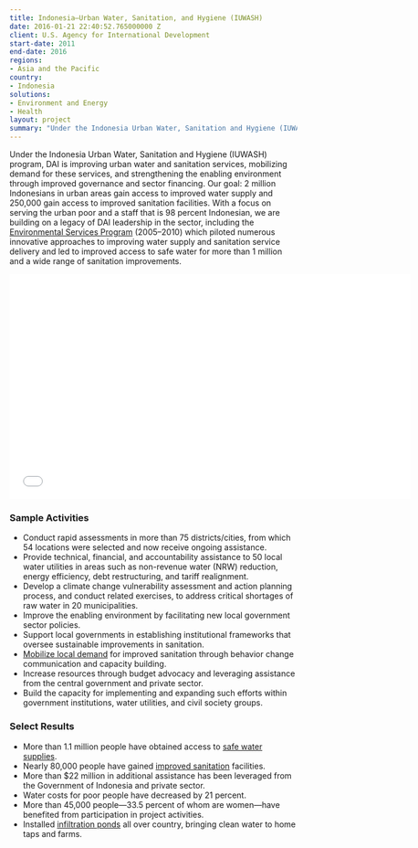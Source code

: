```yaml
---
title: Indonesia—Urban Water, Sanitation, and Hygiene (IUWASH)
date: 2016-01-21 22:40:52.765000000 Z
client: U.S. Agency for International Development
start-date: 2011
end-date: 2016
regions:
- Asia and the Pacific
country:
- Indonesia
solutions:
- Environment and Energy
- Health
layout: project
summary: "Under the Indonesia Urban Water, Sanitation and Hygiene (IUWASH) program, DAI is improving urban water and sanitation services, mobilizing demand for these services, and strengthening the enabling environment through improved governance and sector financing."
---
```

 Under the Indonesia Urban Water, Sanitation and Hygiene (IUWASH) program, DAI is improving urban water and sanitation services, mobilizing demand for these services, and strengthening the enabling environment through improved governance and sector financing. Our goal: 2 million Indonesians in urban areas gain access to improved water supply and 250,000 gain access to improved sanitation facilities. With a focus on serving the urban poor and a staff that is 98 percent Indonesian, we are building on a legacy of DAI leadership in the sector, including the [Environmental Services Program][1] (2005–2010) which piloted numerous innovative approaches to improving water supply and sanitation service delivery and led to improved access to safe water for more than 1 million and a wide range of sanitation improvements.

 <iframe allowfullscreen="" frameborder="0" height="394" mozallowfullscreen="" src="//player.vimeo.com/video/105875924" webkitallowfullscreen="" width="703"></iframe>

###  Sample Activities

* Conduct rapid assessments in more than 75 districts/cities, from which 54 locations were selected and now receive ongoing assistance.
* Provide technical, financial, and accountability assistance to 50 local water utilities in areas such as non-revenue water (NRW) reduction, energy efficiency, debt restructuring, and tariff realignment.
* Develop a climate change vulnerability assessment and action planning process, and conduct related exercises, to address critical shortages of raw water in 20 municipalities.
* Improve the enabling environment by facilitating new local government sector policies.
* Support local governments in establishing institutional frameworks that oversee sustainable improvements in sanitation.
* [Mobilize local demand][2] for improved sanitation through behavior change communication and capacity building.
* Increase resources through budget advocacy and leveraging assistance from the central government and private sector.
* Build the capacity for implementing and expanding such efforts within government institutions, water utilities, and civil society groups.

###  Select Results

* More than 1.1 million people have obtained access to [safe water supplies][3].
* Nearly 80,000 people have gained [improved sanitation][4] facilities.
* More than $22 million in additional assistance has been leveraged from the Government of Indonesia and private sector.
* Water costs for poor people have decreased by 21 percent.
* More than 45,000 people—33.5 percent of whom are women—have benefited from participation in project activities.
* Installed [infiltration ponds][5] all over country, bringing clean water to home taps and farms.

[1]: /our-work/projects/indonesia-environmental-services-program-esp
[2]: http://dai-global-developments.com/articles/positively-mobilizing-urban-communities-for-wash/
[3]: https://medium.com/usaid-global-waters/making-sanitation-services-affordable-in-indonesia-s-cities-5a2621014c1f#.s3v3zp1xo
[4]: https://medium.com/usaid-global-waters/making-sanitation-services-affordable-in-indonesia-s-cities-5a2621014c1f#.c6ppvqz8p
[5]: https://www.usaid.gov/news-information/frontlines/climate-change-2015/bringing-back-water
